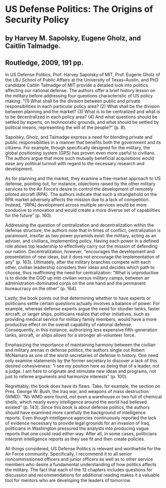 # US Defense Politics: The Origins of Security Policy 
## by Harvey M. Sapolsky, Eugene Gholz, and Caitlin Talmadge. 
## Routledge, 2009, 191 pp.

In US Defense Politics, Prof. Harvey Sapolsky of MIT, Prof. Eugene Gholz of the LBJ School of Public Affairs at the University of Texas–Austin, and PhD candidate Caitlin Talmadge of MIT provide a detailed look into politics affecting our national defense. The authors offer a brief history lesson on the military before addressing four questions characteristic of US policy making: “(1) What shall be the division between public and private responsibilities in each particular policy area? (2) What shall be the division between planning and the market? (3) What is to be centralized and what is to be decentralized in each policy area? (4) And what questions should be settled by experts, on technocratic grounds, and what should be settled by political means, representing the will of the people?” (p. 8).

Sapolsky, Gholz, and Talmadge express a need for blending private and public responsibilities in a manner that benefits both the government and its citizens. For example, though specifically designed for the military, the global positioning system (GPS) has proven even more useful to civilians. The authors argue that more such mutually beneficial acquisitions would ease any political turmoil with regard to the necessary research and development.

As for planning and the market, they examine a free-market approach to US defense, pointing out, for instance, objections raised by the other military services to the Air Force’s desire to control the development of remotely piloted aircraft (RPA). The authors indicate that such a stranglehold on the RPA market adversely affects the mission due to a lack of competition. Instead, “[RPA] development across multiple services would be more conducive to innovation and would create a more diverse set of capabilities for the future” (p. 160).

Addressing the question of centralization and decentralization within the defense structure, the authors note that in times of conflict, centralization is paramount, insofar as two power pyramids exist: the military, acting as an adviser, and civilians, implementing policy. Having each power in a defined role allows top leadership to effectively carry out the mission of defending our nation. Decentralization, however, “encourages the development and presentation of new ideas, but it does not encourage the implementation of any” (p. 163). Ultimately, after the military branches compete with each other, civilian leadership considers their ideas and decides which path to choose, thus reaffirming the need for centralization: “What is unproductive is to divide the DOD up into civilian versus military camps, between an administration-dominated corps on the one hand and the permanent bureaucracy on the other” (p. 164).

Lastly, the book points out that determining whether to have experts or politicians settle certain questions actually involves a balance of power. For example, whereas defense experts argue the need for sturdier tanks, faster aircraft, or larger ships, politicians realize that other initiatives, such as providing medical service for military family members, would have a more productive effect on the overall capability of national defense. Consequently, in this instance, authorizing less expensive fifth-generation tanks, aircraft, or ships allows for a stronger all-volunteer force.

Emphasizing the importance of maintaining harmony between the civilian and military arenas in defense politics, the authors single out Robert McNamara as one of the worst secretaries of defense in history. One need only examine statements by the former secretary to discover a lack of this desired cohesiveness: “I see my position here as being that of a leader, not a judge. I am here to originate and stimulate new ideas and programs, not just to referee arguments and harmonize interests” (p. 100).

Regrettably, the book does have its flaws. Take, for example, the section on Pres. George W. Bush, the Iraq war, and weapons of mass destruction (WMD): “No WMD were found, not even a warehouse or two full of chemical shells, which nearly every intelligence around the world had believed existed” (p. 143). Since this book is about defense politics, the authors should have examined more carefully the background of intelligence reports. Even though intelligence agencies continuously reported the lack of evidence necessary to provide legal grounds for an invasion of Iraq, politicians in Washington pressured the analysts into producing vague reports that one could read either way. After all, in some cases, politicians interpret intelligence reports as they see fit and then create policies.

All things considered, US Defense Politics is relevant and worthwhile for the Air Force community. Specifically, I recommend it to all senior noncommissioned officers and junior officers as well as to other service members who desire a fundamental understanding of how politics affects the military. The fact that each of the 12 chapters includes questions for discussion and recommendations for additional reading makes it a valuable tool for mentors who are developing the leaders of tomorrow.
